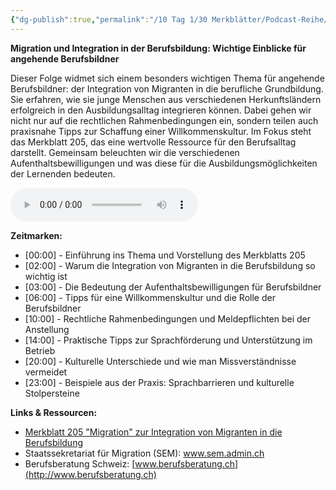 ```yaml
---
{"dg-publish":true,"permalink":"/10 Tag 1/30 Merkblätter/Podcast-Reihe/Migration/"}
---
```


**Migration und Integration in der Berufsbildung: Wichtige Einblicke für angehende Berufsbildner**

Dieser Folge widmet sich einem besonders wichtigen Thema für angehende Berufsbildner: der Integration von Migranten in die berufliche Grundbildung. Sie erfahren, wie sie junge Menschen aus verschiedenen Herkunftsländern erfolgreich in den Ausbildungsalltag integrieren können. Dabei gehen wir nicht nur auf die rechtlichen Rahmenbedingungen ein, sondern teilen auch praxisnahe Tipps zur Schaffung einer Willkommenskultur. Im Fokus steht das Merkblatt 205, das eine wertvolle Ressource für den Berufsalltag darstellt. Gemeinsam beleuchten wir die verschiedenen Aufenthaltsbewilligungen und was diese für die Ausbildungsmöglichkeiten der Lernenden bedeuten.

<audio controls>
    <source src="https://raw.githubusercontent.com/bbk-bbw/audio/main/podcast/BBK_MB_Migration.mp3" type="audio/mpeg">
    Your browser does not support the audio element.
</audio>

**Zeitmarken:**

- [00:00] - Einführung ins Thema und Vorstellung des Merkblatts 205
- [02:00] - Warum die Integration von Migranten in die Berufsbildung so wichtig ist
- [03:00] - Die Bedeutung der Aufenthaltsbewilligungen für Berufsbildner
- [06:00] - Tipps für eine Willkommenskultur und die Rolle der Berufsbildner
- [10:00] - Rechtliche Rahmenbedingungen und Meldepflichten bei der Anstellung
- [14:00] - Praktische Tipps zur Sprachförderung und Unterstützung im Betrieb
- [20:00] - Kulturelle Unterschiede und wie man Missverständnisse vermeidet
- [23:00] - Beispiele aus der Praxis: Sprachbarrieren und kulturelle Stolpersteine

**Links & Ressourcen:**

- [Merkblatt 205 "Migration" zur Integration von Migranten in die Berufsbildung](https://www.berufsbildung.ch/de/dokumente/merkblatt-205-migration)
- Staatssekretariat für Migration (SEM): www.sem.admin.ch
- Berufsberatung Schweiz: [www.berufsberatung.ch](http://www.berufsberatung.ch)

